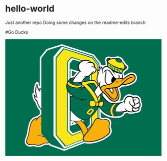 # hello-world
Just another repo
Doing some changes on the readme-edits branch




#Go Ducks


![alt text](images/ducks.jpg "Go ducks")
